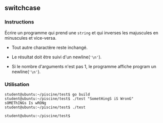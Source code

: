 ## switchcase

### Instructions

Écrire un programme qui prend une `string` et qui inverses les majuscules en minuscules et vice-versa.

- Tout autre charactère reste inchangé.

- Le résultat doit être suivi d'un newline(`'\n'`).

- Si le nombre d'arguments n'est pas 1, le programme affiche program un newline(`'\n'`).

### Utilisation

```console
student@ubuntu:~/piscine/test$ go build
student@ubuntu:~/piscine/test$ ./test "SometHingS iS WronG"
sOMEThINGs Is wRONg
student@ubuntu:~/piscine/test$ ./test

student@ubuntu:~/piscine/test$
```

